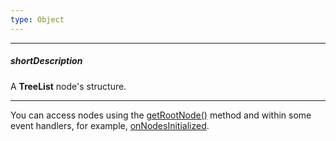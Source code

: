 ```yaml
---
type: Object
---
```

---
##### shortDescription
A **TreeList** node's structure.

---
You can access nodes using the [getRootNode()](/api-reference/10%20UI%20Widgets/dxTreeList/3%20Methods/getRootNode().md '/Documentation/ApiReference/UI_Widgets/dxTreeList/Methods/#getRootNode') method and within some event handlers, for example, [onNodesInitialized](/api-reference/10%20UI%20Widgets/dxTreeList/1%20Configuration/onNodesInitialized.md '/Documentation/ApiReference/UI_Widgets/dxTreeList/Configuration/#onNodesInitialized').